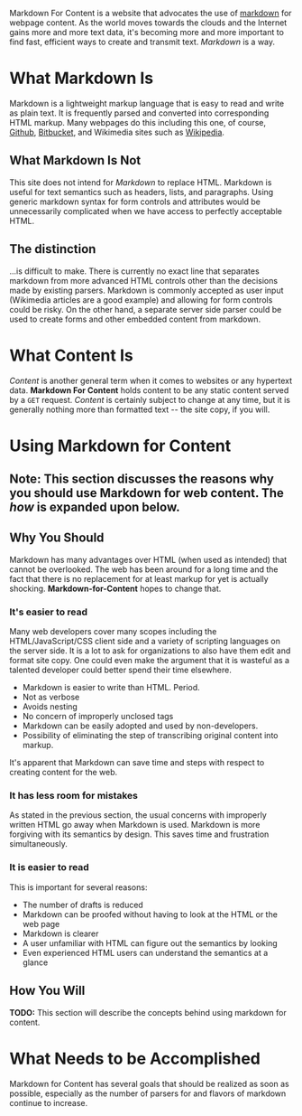 Markdown For Content is a website that advocates the use of [markdown](http://en.wikipedia.org/wiki/Markdown)
for webpage content. As the world moves towards the clouds and the Internet gains more and more text data,
it's becoming more and more important to find fast, efficient ways to create and transmit text.  _Markdown_ is a way.

# What Markdown Is

Markdown is a lightweight markup language that is easy to read and write as plain text.  It is frequently parsed
and converted into corresponding HTML markup.  Many webpages do this including this one, of course,
[Github](http://github.com/), [Bitbucket](http://bitbucket.org), and Wikimedia sites such as
[Wikipedia](http://wikipedia.org).

## What Markdown Is Not

This site does not intend for _Markdown_ to replace HTML.  Markdown is useful for text semantics such as headers, lists,
and paragraphs.  Using generic markdown syntax for form controls and attributes would be unnecessarily complicated when
we have access to perfectly acceptable HTML.

## The distinction

...is difficult to make.  There is currently no exact line that separates markdown from more advanced HTML controls other
than the decisions made by existing parsers.  Markdown is commonly accepted as user input (Wikimedia articles are a good
example) and allowing for form controls could be risky.  On the other hand, a separate server side parser could be used
to create forms and other embedded content from markdown.

# What Content Is

_Content_ is another general term when it comes to websites or any hypertext data.  **Markdown For Content** holds
content to be any static content served by a `GET` request.  _Content_ is certainly subject to change at any time, but
it is generally nothing more than formatted text -- the site copy, if you will.

# Using Markdown for Content

**Note:** This section discusses the reasons why you should use Markdown for web content.  The _how_ is expanded upon below.
---
## Why You Should

Markdown has many advantages over HTML (when used as intended) that cannot be overlooked.  The web has been around for a
long time and the fact that there is no replacement for at least markup for yet is actually shocking.  **Markdown-for-Content**
hopes to change that.

### It's easier to read

Many web developers cover many scopes including the HTML/JavaScript/CSS client side and a variety of scripting languages on
the server side.  It is a lot to ask for organizations to also have them edit and format site copy.  One could even make the
argument that it is wasteful as a talented developer could better spend their time elsewhere.

* Markdown is easier to write than HTML.  Period.
 * Not as verbose
 * Avoids nesting
 * No concern of improperly unclosed tags
* Markdown can be easily adopted and used by non-developers.
* Possibility of eliminating the step of transcribing original content into markup.

It's apparent that Markdown can save time and steps with respect to creating content for the web.

### It has less room for mistakes

As stated in the previous section, the usual concerns with improperly written HTML go away when Markdown is used.  Markdown
is more forgiving with its semantics by design. This saves time and frustration simultaneously.

### It is easier to read

This is important for several reasons:

* The number of drafts is reduced
* Markdown can be proofed without having to look at the HTML or the web page
* Markdown is clearer
 * A user unfamiliar with HTML can figure out the semantics by looking
 * Even experienced HTML users can understand the semantics at a glance

## How You Will

**TODO:** This section will describe the concepts behind using markdown for content.

# What Needs to be Accomplished

Markdown for Content has several goals that should be realized as soon as possible, especially as the number of parsers for
and flavors of markdown continue to increase.
